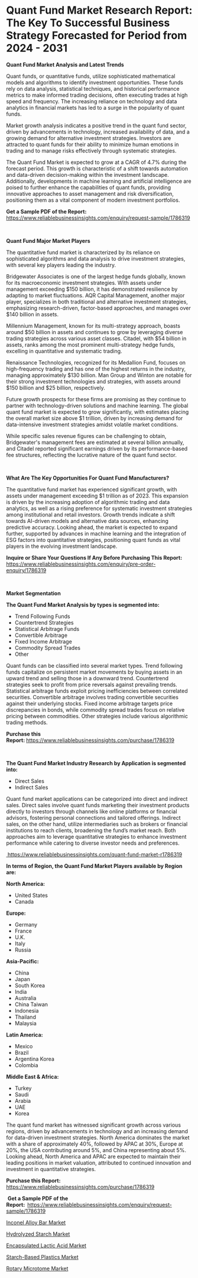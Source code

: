 <p><h1>Quant Fund Market Research Report: The Key To Successful Business Strategy Forecasted for Period from 2024 - 2031</h1></p><p><strong>Quant Fund Market Analysis and Latest Trends</strong></p>
<p><p>Quant funds, or quantitative funds, utilize sophisticated mathematical models and algorithms to identify investment opportunities. These funds rely on data analysis, statistical techniques, and historical performance metrics to make informed trading decisions, often executing trades at high speed and frequency. The increasing reliance on technology and data analytics in financial markets has led to a surge in the popularity of quant funds.</p><p>Market growth analysis indicates a positive trend in the quant fund sector, driven by advancements in technology, increased availability of data, and a growing demand for alternative investment strategies. Investors are attracted to quant funds for their ability to minimize human emotions in trading and to manage risks effectively through systematic strategies.</p><p>The Quant Fund Market is expected to grow at a CAGR of 4.7% during the forecast period. This growth is characteristic of a shift towards automation and data-driven decision-making within the investment landscape. Additionally, developments in machine learning and artificial intelligence are poised to further enhance the capabilities of quant funds, providing innovative approaches to asset management and risk diversification, positioning them as a vital component of modern investment portfolios.</p></p>
<p><strong>Get a Sample PDF of the Report:&nbsp;</strong> <a href="https://www.reliablebusinessinsights.com/enquiry/request-sample/1786319?utm_campaign=102&utm_medium=2&utm_source=Github&utm_content=ia&utm_term=09102024&utm_id=quant-fund">https://www.reliablebusinessinsights.com/enquiry/request-sample/1786319</a></p>
<p>&nbsp;</p>
<p><strong>Quant Fund Major Market Players</strong></p>
<p><p>The quantitative fund market is characterized by its reliance on sophisticated algorithms and data analysis to drive investment strategies, with several key players leading the industry.</p><p>Bridgewater Associates is one of the largest hedge funds globally, known for its macroeconomic investment strategies. With assets under management exceeding $150 billion, it has demonstrated resilience by adapting to market fluctuations. AQR Capital Management, another major player, specializes in both traditional and alternative investment strategies, emphasizing research-driven, factor-based approaches, and manages over $140 billion in assets.</p><p>Millennium Management, known for its multi-strategy approach, boasts around $50 billion in assets and continues to grow by leveraging diverse trading strategies across various asset classes. Citadel, with $54 billion in assets, ranks among the most prominent multi-strategy hedge funds, excelling in quantitative and systematic trading.</p><p>Renaissance Technologies, recognized for its Medallion Fund, focuses on high-frequency trading and has one of the highest returns in the industry, managing approximately $130 billion. Man Group and Winton are notable for their strong investment technologies and strategies, with assets around $150 billion and $25 billion, respectively.</p><p>Future growth prospects for these firms are promising as they continue to partner with technology-driven solutions and machine learning. The global quant fund market is expected to grow significantly, with estimates placing the overall market size above $1 trillion, driven by increasing demand for data-intensive investment strategies amidst volatile market conditions.</p><p>While specific sales revenue figures can be challenging to obtain, Bridgewater's management fees are estimated at several billion annually, and Citadel reported significant earnings driven by its performance-based fee structures, reflecting the lucrative nature of the quant fund sector. </p></p>
<p>&nbsp;</p>
<p><strong>What Are The Key Opportunities For Quant Fund Manufacturers?</strong></p>
<p><p>The quantitative fund market has experienced significant growth, with assets under management exceeding $1 trillion as of 2023. This expansion is driven by the increasing adoption of algorithmic trading and data analytics, as well as a rising preference for systematic investment strategies among institutional and retail investors. Growth trends indicate a shift towards AI-driven models and alternative data sources, enhancing predictive accuracy. Looking ahead, the market is expected to expand further, supported by advances in machine learning and the integration of ESG factors into quantitative strategies, positioning quant funds as vital players in the evolving investment landscape.</p></p>
<p><strong>Inquire or Share Your Questions If Any Before Purchasing This Report:</strong> <a href="https://www.reliablebusinessinsights.com/enquiry/pre-order-enquiry/1786319?utm_campaign=102&utm_medium=2&utm_source=Github&utm_content=ia&utm_term=09102024&utm_id=quant-fund">https://www.reliablebusinessinsights.com/enquiry/pre-order-enquiry/1786319</a></p>
<p>&nbsp;</p>
<p><strong>Market Segmentation</strong></p>
<p><strong>The Quant Fund Market Analysis by types is segmented into:</strong></p>
<p><ul><li>Trend Following Funds</li><li>Countertrend Strategies</li><li>Statistical Arbitrage Funds</li><li>Convertible Arbitrage</li><li>Fixed Income Arbitrage</li><li>Commodity Spread Trades</li><li>Other</li></ul></p>
<p><p>Quant funds can be classified into several market types. Trend following funds capitalize on persistent market movements by buying assets in an upward trend and selling those in a downward trend. Countertrend strategies seek to profit from price reversals against prevailing trends. Statistical arbitrage funds exploit pricing inefficiencies between correlated securities. Convertible arbitrage involves trading convertible securities against their underlying stocks. Fixed income arbitrage targets price discrepancies in bonds, while commodity spread trades focus on relative pricing between commodities. Other strategies include various algorithmic trading methods.</p></p>
<p><strong>Purchase this Report:&nbsp;</strong><a href="https://www.reliablebusinessinsights.com/purchase/1786319?utm_campaign=102&utm_medium=2&utm_source=Github&utm_content=ia&utm_term=09102024&utm_id=quant-fund">https://www.reliablebusinessinsights.com/purchase/1786319</a></p>
<p>&nbsp;</p>
<p><strong>The Quant Fund Market Industry Research by Application is segmented into:</strong></p>
<p><ul><li>Direct Sales</li><li>Indirect Sales</li></ul></p>
<p><p>Quant fund market applications can be categorized into direct and indirect sales. Direct sales involve quant funds marketing their investment products directly to investors through channels like online platforms or financial advisors, fostering personal connections and tailored offerings. Indirect sales, on the other hand, utilize intermediaries such as brokers or financial institutions to reach clients, broadening the fund’s market reach. Both approaches aim to leverage quantitative strategies to enhance investment performance while catering to diverse investor needs and preferences.</p></p>
<p><a href="https://www.reliablebusinessinsights.com/quant-fund-market-r1786319?utm_campaign=102&utm_medium=2&utm_source=Github&utm_content=ia&utm_term=09102024&utm_id=quant-fund">&nbsp;https://www.reliablebusinessinsights.com/quant-fund-market-r1786319</a></p>
<p><strong>In terms of Region, the Quant Fund Market Players available by Region are:</strong></p>
<p>
    <p> <strong> North America: </strong>
        <ul>
            <li>United States</li>
            <li>Canada</li>
        </ul>
        </p> 
    <p> <strong> Europe: </strong>
        <ul>
            <li>Germany</li>
            <li>France</li>
            <li>U.K.</li>
            <li>Italy</li>
            <li>Russia</li>
        </ul>
        </p> 
    <p> <strong> Asia-Pacific: </strong>
        <ul>
            <li>China</li>
            <li>Japan</li>
            <li>South Korea</li>
            <li>India</li>
            <li>Australia</li>
            <li>China Taiwan</li>
            <li>Indonesia</li>
            <li>Thailand</li>
            <li>Malaysia</li>
        </ul>
        </p> 
    <p> <strong> Latin America: </strong>
        <ul>
            <li>Mexico</li>
            <li>Brazil</li>
            <li>Argentina Korea</li>
            <li>Colombia</li>
        </ul>
        </p> 
    <p> <strong> Middle East & Africa: </strong>
        <ul>
            <li>Turkey</li>
            <li>Saudi</li>
            <li>Arabia</li>
            <li>UAE</li>
            <li>Korea</li>
        </ul>
    </p>
    </p>
<p><p>The quant fund market has witnessed significant growth across various regions, driven by advancements in technology and an increasing demand for data-driven investment strategies. North America dominates the market with a share of approximately 40%, followed by APAC at 30%, Europe at 20%, the USA contributing around 5%, and China representing about 5%. Looking ahead, North America and APAC are expected to maintain their leading positions in market valuation, attributed to continued innovation and investment in quantitative strategies.</p></p>
<p><strong>Purchase this Report: </strong><a href="https://www.reliablebusinessinsights.com/purchase/1786319?utm_campaign=102&utm_medium=2&utm_source=Github&utm_content=ia&utm_term=09102024&utm_id=quant-fund">https://www.reliablebusinessinsights.com/purchase/1786319</a></p>
<p>&nbsp;<strong>Get a Sample PDF of the Report:&nbsp;&nbsp;</strong><a href="https://www.reliablebusinessinsights.com/enquiry/request-sample/1786319?utm_campaign=102&utm_medium=2&utm_source=Github&utm_content=ia&utm_term=09102024&utm_id=quant-fund">https://www.reliablebusinessinsights.com/enquiry/request-sample/1786319</a></p>
<p><strong></strong></p>
<p><p><a href="https://github.com/WayneHopkins413/Market-Research-Report-List-1/blob/main/inconel-alloy-bar-market.md?utm_campaign=102&utm_medium=2&utm_source=Github&utm_content=ia&utm_term=09102024&utm_id=quant-fund">Inconel Alloy Bar Market</a></p><p><a href="https://issuu.com/reportprime-2/docs/hydrolyzed-starch-market-size-2030._47ffe960a351fe?utm_campaign=102&utm_medium=2&utm_source=Github&utm_content=ia&utm_term=09102024&utm_id=quant-fund">Hydrolyzed Starch Market</a></p><p><a href="https://issuu.com/reportprime-2/docs/encapsulated-lactic-acid-market-siz_181c9d21fd4de1?utm_campaign=102&utm_medium=2&utm_source=Github&utm_content=ia&utm_term=09102024&utm_id=quant-fund">Encapsulated Lactic Acid Market</a></p><p><a href="https://github.com/alesiasc0na/Market-Research-Report-List-1/blob/main/starch-based-plastics-market.md?utm_campaign=102&utm_medium=2&utm_source=Github&utm_content=ia&utm_term=09102024&utm_id=quant-fund">Starch-Based Plastics Market</a></p><p><a href="https://www.linkedin.com/pulse/global-rotary-microtome-market-landscape-future-trends-strategic-smexf?trackingId=exwcKymlSPudvP5MxNAYbg%3D%3D&utm_campaign=102&utm_medium=2&utm_source=Github&utm_content=ia&utm_term=09102024&utm_id=quant-fund">Rotary Microtome Market</a></p></p>